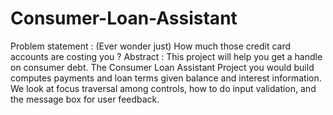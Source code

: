 # Consumer-Loan-Assistant
Problem statement : (Ever wonder just) How much those credit card accounts are costing you ?  Abstract : This project will help you get a handle on consumer debt. The Consumer Loan Assistant Project you would build computes payments and loan terms given balance and interest information. We look at focus traversal among controls, how to do input validation, and the message box for user feedback.
